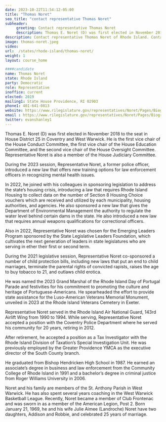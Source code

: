 ```yaml
---
date: 2023-10-22T11:54:12-05:00
title: "Thomas Noret"
seo_title: "contact representative Thomas Noret"
subheader:
     greeting: Contact representative Thomas Noret
     description: Thomas E. Noret (D) was first elected in November 2018 to the seat in House District 25 in Coventry and West Warwick. He is the first vice chair of the House Conduct Committee, the first vice chair of the House Education Committee, and the second vice chair of the House Oversight Committee. Representative Noret is also a member of the House Judiciary Committee.
description: Contact representative Thomas Noret of Rhode Island. Contact information for Thomas Noret includes email address, phone number, and mailing address.
image: thomas-noret.jpeg
video:
url:  /states/rhode-island/thomas-noret/
weight: 1
layout: course_home

####candidate
name: Thomas Noret
state: Rhode Island
party: Democratic
role: Representative
inoffice: current
elected: 2019
mailing1: State House Providence, RI 02903
phone1: 401-641-0813
website: https://www.rilegislature.gov/representatives/Noret/Pages/Biography.aspx/
email : https://www.rilegislature.gov/representatives/Noret/Pages/Biography.aspx/
twitter: evanshanley1
---
```


Thomas E. Noret (D) was first elected in November 2018 to the seat in House District 25 in Coventry and West Warwick. He is the first vice chair of the House Conduct Committee, the first vice chair of the House Education Committee, and the second vice chair of the House Oversight Committee. Representative Noret is also a member of the House Judiciary Committee.

During the 2023 session, Representative Noret, a former police officer, introduced a new law that offers new training options for law enforcement officers in recognizing mental health issues.

In 2022, he joined with his colleagues in sponsoring legislation to address the state’s housing crisis, introducing a law that requires Rhode Island Housing to collect data on the number of Section 8 Housing Choice vouchers which are received and utilized by each municipality, housing authorities, and agencies. He also sponsored a new law that gives the Department of Environmental Management the authority to regulate the water level behind certain dams in the state. He also introduced a new law that requires annual weapons qualifications for correctional officers.

Also in 2022, Representative Noret was chosen for the Emerging Leaders Program sponsored by the State Legislative Leaders Foundation, which cultivates the next generation of leaders in state legislatures who are serving in ether their first or second term.

During the 2021 legislative session, Representative Noret co-sponsored a number of child protection bills, including new laws that put an end to child marriages, terminate the parental rights of convicted rapists, raises the age to buy tobacco to 21, and outlaws child erotica.

He was named the 2023 Grand Marshal of the Rhode Island Day of Portugal Parade and festivities for his commitment to promoting the culture and heritage of Portuguese-Americans.  He spearheaded the effort to provide state assistance for the Luso-American Veterans Memorial Monument, unveiled in 2023 at the Rhode Island Veterans Cemetery in Exeter.

Representative Noret served in the Rhode Island Air National Guard, 143rd Airlift Wing from 1990 to 1994. While serving, Representative Noret accepted a position with the Coventry Police Department where he served his community for 20 years, retiring in 2012.

After retirement, he accepted a position as a Tax Investigator with the Rhode Island Division of Taxation’s Special Investigation Unit. He was previously employed by the Greater Providence YMCA as the executive director of the South County branch.

He graduated from Bishop Hendricken High School in 1987. He earned an associate’s degree in business and law enforcement from the Community College of Rhode Island in 1991 and a bachelor’s degree in criminal justice from Roger Williams University in 2006.

Noret and his family are members of the St. Anthony Parish in West Warwick. He has also spent several years coaching in the West Warwick Basketball League. Recently, Noret became a member of Club Frontenac and was sworn in as a member of the American Legion, Post 2. Born January 21, 1969, he and his wife Julie Aimee (Landroche) Noret have two daughters, Addison and Robbie, and celebrated 25 years of marriage.​
​​​
